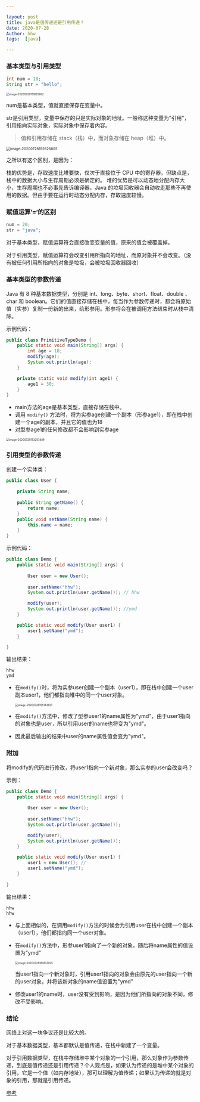```yaml
---

layout: post
title: java是值传递还是引用传递？
date: 2020-07-28
Author: hhw
tags:  [java]

---
```


### 基本类型与引用类型

```java
int num = 10;
String str = "hello";
```

<img src="https://raw.githubusercontent.com/SensationG/images/master/20200728162839.png" alt="image-20200728151855902" style="zoom:50%;" />

num是基本类型，值就直接保存在变量中。

str是引用类型，变量中保存的只是实际对象的地址。一般称这种变量为"引用"，引用指向实际对象，实际对象中保存着内容。

>  值和引用存储在 stack（栈）中，而对象存储在 heap（堆）中。

<img src="https://raw.githubusercontent.com/SensationG/images/master/20200728162856.png" alt="image-20200728152626805" style="zoom:67%;" />

之所以有这个区别，是因为：

栈的优势是，存取速度比堆要快，仅次于直接位于 CPU 中的寄存器。但缺点是，栈中的数据大小与生存周期必须是确定的。
堆的优势是可以动态地分配内存大小，生存周期也不必事先告诉编译器，Java 的垃圾回收器会自动收走那些不再使用的数据。但由于要在运行时动态分配内存，存取速度较慢。

### 赋值运算’=‘的区别

```java
num = 20;
str = "java";
```

对于基本类型，赋值运算符会直接改变变量的值，原来的值会被覆盖掉。

对于引用类型，赋值运算符会改变引用所指向的地址，而原对象并不会改变。（没有被任何引用所指向的对象是垃圾，会被垃圾回收器回收）

### 基本类型的参数传递

Java 有 8 种基本数据类型，分别是 int、long、byte、short、float、double 、char 和 boolean。它们的值直接存储在栈中，每当作为参数传递时，都会将原始值（实参）复制一份新的出来，给形参用。形参将会在被调用方法结束时从栈中清除。

示例代码：

```java
public class PrimitiveTypeDemo {
    public static void main(String[] args) {
        int age = 18;
        modify(age);
        System.out.println(age);
    }

    private static void modify(int age1) {
        age1 = 30;
    }
}
```

- main方法的age是基本类型，直接存储在栈中。
- 调用 `modify()` 方法时，将为实参age创建一个副本（形参age1），即在栈中创建一个age的副本，并且它的值也为18
- 对型参age1的任何修改都不会影响到实参age

<img src="https://raw.githubusercontent.com/SensationG/images/master/20200728162901.png" alt="image-20200728153253489" style="zoom:50%;" />

### 引用类型的参数传递

创建一个实体类：

```java
public class User {
  
    private String name;
  
    public String getName() {
        return name;
    }
    public void setName(String name) {
        this.name = name;
    }
}
```

示例代码：

```java
public class Demo {
    public static void main(String[] args) {
      
        User user = new User();
        
        user.setName("hhw");
        System.out.println(user.getName()); // hhw

        modify(user);
        System.out.println(user.getName()); //ymd
    }

    public static void modify(User user1) {
        user1.setName("ymd");
    }

}
```

输出结果：

```
hhw
ymd
```

- 在`modify()`时，将为实参user创建一个副本（user1），即在栈中创建一个user副本user1，他们都指向堆中的同一个user对象。

  <img src="https://raw.githubusercontent.com/SensationG/images/master/20200728162908.png" alt="image-20200728155143621" style="zoom:50%;" />

- 在`modify()`方法中，修改了型参user1的name属性为"ymd"，由于user1指向的对象也是user，所以引用user的name也将变为"ymd"。

- 因此最后输出的结果中user的name属性值会变为"ymd"。

### 附加

将modify的代码进行修改，将user1指向一个新对象，那么实参的user会改变吗？

示例：

```java
public class Demo {
    public static void main(String[] args) {
      
        User user = new User();
        
        user.setName("hhw");
        System.out.println(user.getName()); 

        modify(user);
        System.out.println(user.getName()); 
    }

    public static void modify(User user1) {
        user1 = new User(); // 
        user1.setName("ymd");
    }

}
```

输出结果：

```
hhw
hhw
```

- 与上面相似的，在调用`modify()`方法的时候会为引用user在栈中创建一个副本（user1），他们都指向同一个user对象。

- 在`modify()`方法中，形参user1指向了一个新的对象，随后将name属性的值设置为"ymd"

  <img src="https://raw.githubusercontent.com/SensationG/images/master/20200728162912.png" alt="image-20200728160812925" style="zoom:50%;" />

  当user1指向一个新对象时，引用user1指向的对象会由原先的user指向一个新的user对象，并将该新对象的name值设置为"ymd"

- 修改user1的name时，user没有受到影响，是因为他们所指向的对象不同，修改不受影响。

### 结论

网络上对这一块争议还是比较大的。

对于基本数据类型，基本都默认是值传递，在栈中新建了一个变量。

对于引用数据类型，在栈中存储堆中某个对象的一个引用，那么对象作为参数传递，到底是值传递还是引用传递？个人观点是，如果认为传递的是堆中某个对象的引用，它是一个值（如内存地址），那可以理解为值传递；如果认为传递的就是对象的引用，那就是引用传递。

[参考](https://blog.csdn.net/qing_gee/article/details/105650149?utm_medium=distribute.pc_relevant.none-task-blog-BlogCommendFromMachineLearnPai2-2.channel_param&depth_1-utm_source=distribute.pc_relevant.none-task-blog-BlogCommendFromMachineLearnPai2-2.channel_param)

